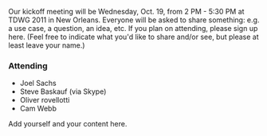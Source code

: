 Our kickoff meeting will be Wednesday, Oct. 19, from 2 PM - 5:30 PM at TDWG 2011 in New Orleans. Everyone will be asked to share something: e.g. a use case, a question, an idea, etc. If you plan on attending, please sign up here. (Feel free to indicate what you'd like to share and/or see, but please at least leave your name.)

### Attending ###

  * Joel Sachs
  * Steve Baskauf (via Skype)
  * Oliver rovellotti
  * Cam Webb

Add yourself and your content here.